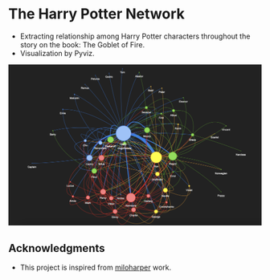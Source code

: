 # The Harry Potter Network

* Extracting relationship among Harry Potter characters throughout the story on the book: The Goblet of Fire.
* Visualization by Pyviz. 

![character relationship](https://github.com/ancalasenja/the-harry-potter-network/blob/main/character-relationship.png?raw=true)

## Acknowledgments

* This project is inspired from [miloharper](https://github.com/thu-vu92/the_witcher_network) work.
